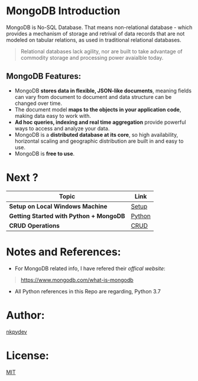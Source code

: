 # MongoDB Introduction

MongoDB is No-SQL Database. That means non-relational database - which provides a mechanism of storage and retrival of data records that are not modeled on tabular relations, as used in traditional relational databases.

> Relational databases lack agility, nor are built to take advantage of commodity storage and processing power avaialble today.

## MongoDB Features:

- MongoDB **stores data in flexible, JSON-like documents**, meaning fields can vary from document to document and data structure can be changed over time.
- The document model **maps to the objects in your application code**, making data easy to work with.
- **Ad hoc queries, indexing and real time aggregation** provide powerful ways to access and analyze your data.
- MongoDB is a **distributed database at its core**, so high availability, horizontal scaling and geographic distribution are built in and easy to use.
- MongoDB is **free to use**.


# Next ?

| Topic | Link |
|---|---|
| **Setup on Local Windows Machine** | [Setup](https://github.com/nkpydev/Learning-MongoDB/blob/master/notes/Mongo_Install_Windows.md)|
| **Getting Started with Python + MongoDB** | [Python](https://github.com/nkpydev/Learning-MongoDB/blob/master/notes/Mongo_Python.md)|
| **CRUD Operations** |[CRUD](https://github.com/nkpydev/Learning-MongoDB/blob/master/notes/Mongo_CRUD.md)|




# Notes and References:

- For MongoDB related info, I have refered their _offical website_:
> https://www.mongodb.com/what-is-mongodb

- All Python references in this Repo are regarding, Python 3.7



# Author:
[nkpydev](https://github.com/nkpydev)



# License:
[MIT](https://github.com/nkpydev/Learning-MongoDB/blob/master/LICENSE)